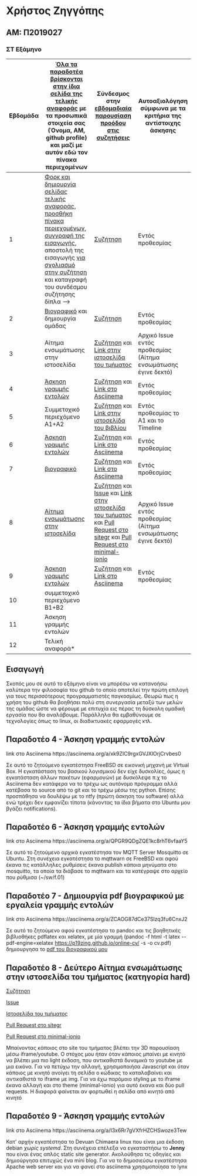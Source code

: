 # Χρήστος Ζηγγόπης
## AM: Π2019027
### ΣΤ Εξάμηνο

| Εβδομάδα | [Όλα τα παραδοτέα βρίσκονται στην ίδια σελίδα της τελικής αναφοράς](https://courses-ionio.github.io/help/deliverables/) με τα προσωπικά στοιχεία σας (Όνομα, ΑΜ, github profile) και μαζί με αυτόν εδώ τον πίνακα περιεχομένων | Σύνδεσμος στην [εβδομαδιαία παρουσίαση προόδου στις συζητήσεις](https://github.com/courses-ionio/help/discussions/categories/show-and-tell) | Αυτοαξιολόγηση σύμφωνα με τα κριτήρια της αντίστοιχης άσκησης |
| --- | --- | --- | --- |
| 1 | [Φορκ και δημιουργία σελίδας τελικής αναφοράς](https://courses-ionio.github.io/help/guide/), [προσθήκη πίνακα περιεχομένων](https://raw.githubusercontent.com/courses-ionio/sw/master/README.md), [συγγραφή της εισαγωγής](https://github.com/p19zing/sw/blob/2019027/projects/2019027#%CE%95%CE%B9%CF%83%CE%B1%CE%B3%CF%89%CE%B3%CE%AE), αποστολή της εισαγωγής [για σχολιασμό στην συζήτηση](https://github.com/courses-ionio/help/discussions/categories/show-and-tell) και καταγραφή του συνδέσμου συζήτησης δίπλα --> |[Συζήτηση](https://github.com/courses-ionio/help/discussions/115) | Εντός προθεσμίας |
| 2 | [Βιογραφικό](https://p19zing.github.io/online-cv) και δημιουργία ομάδας |[Συζήτηση](https://github.com/courses-ionio/help/discussions/222) | Εντός προθεσμίας |
| 3 | Αίτημα ενσωμάτωσης στην ιστοσελίδα | [Συζήτηση](https://github.com/courses-ionio/help/discussions/353) και [Link στην ιστοσελίδα του τμήματος](https://p19zing-sitegr.netlify.app/posts/) | Αρχικό Issue εντός προθεσμίας (Αίτημα ενσωμάτωσης έγινε δεκτό) |
| 4 | <a href="#Παραδοτέο 4">Άσκηση γραμμής εντολών</a> | [Συζήτηση](https://github.com/courses-ionio/help/discussions/393) και [Link στο Asciinema](https://asciinema.org/a/xk9ZIC9rgxGVJXlOrjCrvbes0) | Εντός προθεσμίας |
| 5 | Συμμετοχικό περιεχόμενο A1+A2 |[Συζήτηση](https://github.com/courses-ionio/help/discussions/450) και [Link στην ιστοσελίδα του βιβλίου](https://hungry-villani-11b334.netlify.app//timeline/consoles/) | Εντός προθεσμίας το Α1 και το Timeline |
| 6 | <a href="#Παραδοτέο 6">Άσκηση γραμμής εντολών</a> | [Συζήτηση](https://github.com/courses-ionio/help/discussions/465) και [Link στο Asciinema](https://asciinema.org/a/QPGR9QDgZQE1kc8rhT6vfaaY5) | Εντός προθεσμίας |
| 7 | <a href="#Παραδοτέο 7">βιογραφικό | [Συζήτηση](https://github.com/courses-ionio/help/discussions/527) και [Link στο Asciinema](https://asciinema.org/a/ZCAOG87dCe37Slzq3fu6CnxJ2) | Εντός προθεσμίας |
| 8 | <a href="#Παραδοτέο 8">Αίτημα ενσωμάτωσης στην ιστοσελίδα</a> | [Συζήτηση](https://github.com/courses-ionio/help/discussions/556) και [Issue](https://github.com/ioniodi/sitegr/issues/396) και [Link στην ιστοσελίδα του τμήματος](https://p19zing-sitegr.netlify.app) και [Pull Request στο sitegr](https://github.com/ioniodi/sitegr/pull/400) και [Pull Request στο minimal-ionio](https://github.com/ioniodi/minimal-ionio/pull/44)  | Αρχικό Issue εντός προθεσμίας (Αίτημα ενσωμάτωσης έγινε δεκτό) |
| 9 | <a href="#Παραδοτέο 9">Άσκηση γραμμής εντολών</a> | [Συζήτηση](https://github.com/courses-ionio/help/discussions/) και [Link στο Asciinema](https://asciinema.org/a/I3x6Rr7gVXfrHZCHSwoze3Tew) | Εντός προθεσμίας |
| 10 | συμμετοχικό περιεχόμενο B1+B2 | | |
| 11 | Άσκηση γραμμής εντολών | | |
| 12 | Τελική αναφορά* | | |

## Εισαγωγή
Σκοπός μου σε αυτό το εξάμηνο είναι να μπορέσω να κατανοήσω καλύτερα την φιλοσοφία του github το οποίο αποτελεί την πρώτη επιλογή για τους
περισσότερους προγραμματιστές παγκοσμίως. Θεωρώ πως η χρήση του github θα βοηθήσει πολύ στη συνεργασία μεταξύ των μελών της ομάδας ώστε να
φέρουμε με επιτυχία εις πέρας τη δύσκολη ομαδική εργασία που θα αναλάβουμε.
Παράλληλα θα εμβαθύνουμε σε τεχνολογίες όπως το linux, οι διαδικτυακές εφαρμογές κτλ.

<h2 id="Παραδοτέο 4">Παραδοτέο 4 - Άσκηση γραμμής εντολών</h2>
  <p>link στο Asciinema https://asciinema.org/a/xk9ZIC9rgxGVJXlOrjCrvbes0
    <p>Σε αυτό το ζητούμενο εγκατέστησα FreeBSD σε εικονική μηχανή με Virtual Box. 
Η εγκατάσταση του βασικού λογισμικού δεν είχε δυσκολίες, όμως η εγκατάσταση άλλων πακέτων (εφαρμογών)
με δυσκόλεψε π.χ το Asciinema δεν κατάφερα να το τρέχω ως αυτόνομο πρόγραμμα
αλλά κατέβασα το source από το git και το τρέχω μέσω της python.
Επίσης προσπάθησα να δουλέψω με το ntfy (πρώτη άσκηση του software) αλλά ενώ τρέχει
δεν εμφανίζει τίποτα (κάνοντας τα ίδια βήματα στο Ubuntu μου βγάζει notifications).
      
<h2 id="Παραδοτέο 6">Παραδοτέο 6 - Άσκηση γραμμής εντολών</h2>
  link στο Asciinema https://asciinema.org/a/QPGR9QDgZQE1kc8rhT6vfaaY5
  
  Σε αυτό το ζητούμενο αρχικά εγκατέστησα τον MQTT Server Mosquitto σε Ubuntu. 
  Στη συνέχεια εγκατέστησα το mqttwarn σε FreeBSD και αφού έκανα τις κατάλληλες ρυθμίσεις
  έκανα publish κάποια μηνύματα στο mosquitto, τα οποία τα διάβασε το mqttwarn και τα κατέγραψε
  στο αρχείο που ρύθμισα (~/sw/f.01)
  
<h2 id="Παραδοτέο 7">Παραδοτέο 7 - Δημιουργία pdf βιογραφικού με εργαλεία γραμμής εντολών</h2>
  link στο Asciinema https://asciinema.org/a/ZCAOG87dCe37Slzq3fu6CnxJ2
  
  Σε αυτό το ζητούμενο αφού εγκατέστησα το pandoc και τις βοηθητικές βιβλιοθήκες pdflatex και xelatex,
  με μία γραμμή (pandoc -f html -t latex --pdf-engine=xelatex https://p19zing.github.io/online-cv/ -s -o cv.pdf)
  δημιουργησα το [pdf του βιογραφικού μου](https://github.com/p19zing/online-cv/blob/master/pdf/cv.pdf)

<h2 id="Παραδοτέο 8">Παραδοτέο 8 - Δεύτερο Αίτημα ενσωμάτωσης στην ιστοσελίδα του τμήματος (κατηγορία hard)</h2>
  
  [Συζήτηση](https://github.com/courses-ionio/help/discussions/556) 
  
  [Issue](https://github.com/ioniodi/sitegr/issues/396) 
  
  [Ιστοσελίδα του τμήματος](https://p19zing-sitegr.netlify.app) 
  
  [Pull Request στο sitegr](https://github.com/ioniodi/sitegr/pull/400) 
  
  [Pull Request στο minimal-ionio](https://github.com/ioniodi/minimal-ionio/pull/44)
  
  Μπαίνοντας κάποιος στο site του τμήματος βλέπει την 3D παρουσίαση μέσω iframe/youtube.
  Ο στόχος μου ήταν όταν κάποιος μπαίνει με κινητό να βλέπει μια πιο light έκδοση, που αντικαθιστά
  δυναμικά το youtube με μια εικόνα. 
  Για να πετύχω την αλλαγή, χρησιμοποιήσα Javascript και όταν κάποιος με κινητό ανοίγει τη σελίδα ο κώδικας
  το καταλαβαίνει και αντικαθιστά το iframe με img.
  Για να έχω παρόμοιο styling με το iframe έκανα αλλαγή και στο theme (minimal-ionio) για αυτό έκανα και δύο pull requests.
  H διαφορά φαίνεται αν φορτωθεί η σελίδα από κινητό από κινητό
  
<h2 id="Παραδοτέο 9">Παραδοτέο 9 - Άσκηση γραμμής εντολών</h2>
  link στο Asciinema https://asciinema.org/a/I3x6Rr7gVXfrHZCHSwoze3Tew
  
  Κατ' αρχήν εγκατέστησα το Devuan Chimaera linux που είναι μια έκδοση debian *χωρίς systemd*. 
  Στη συνέχεια επέλεξα να εγκαταστήσω το **Jenny** που είναι ένας απλός static site generator.
  Ακολούθησα τις οδηγίες και δημιούργησα επιτυχώς ένα mini blog. 
  Για να το δημοσιεύσω εγκατέστησα Apache web server και για να φανεί στο asciinema χρησιμοποίησα το lynx
